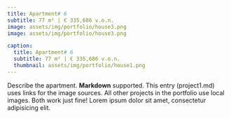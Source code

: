 ```yaml
---
title: Apartment# 6
subtitle: 77 m² | € 335,686 v.o.n.
image: assets/img/portfolio/house3.png
image: assets/img/portfolio/house3.png

caption:
  title: Apartment# 6
  subtitle: 77 m² | € 335,686 v.o.n.
  thumbnail: assets/img/portfolio/house1.png
---
```

Describe the apartment. **Markdown** supported. This entry (project1.md) uses links for the image sources. All other projects in the portfolio use local images. Both work just fine! Lorem ipsum dolor sit amet, consectetur adipisicing elit. 


